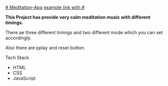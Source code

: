 [# Meditation-App](#)
[example link with #](#)

**This Project has provide very calm meditation music with different timings.**

There ae three different timings and two different mode which you can set accordingly.

Also there are pplay and reset button.

Tech Stack
- HTML
- CSS
- JavaScript

